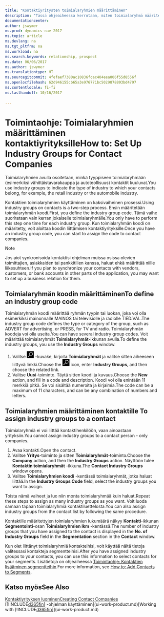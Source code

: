 ```yaml
---
title: "Kontaktiyritysten toimialaryhmien määrittäminen"
description: "Tässä ohjeaiheessa kerrotaan, miten toimialaryhmä määritetään ja miten sille sitten määritetään kontaktiryhmä, kuten vähittäistavarakauppa tai autoteollisuus."
documentationcenter: 
author: jswymer
ms.prod: dynamics-nav-2017
ms.topic: article
ms.devlang: na
ms.tgt_pltfrm: na
ms.workload: na
ms.search.keywords: relationship, prospect
ms.date: 06/06/2017
ms.author: jswymer
ms.translationtype: HT
ms.sourcegitcommit: 4fefaef7380ac10836fcac404eea006f55d8556f
ms.openlocfilehash: 62d946155cb65a3e976771bc5029878893bd4797
ms.contentlocale: fi-fi
ms.lasthandoff: 10/16/2017

---
```

# <a name="how-to-set-up-industry-groups-for-contact-companies"></a><span data-ttu-id="017c0-103">Toimintaohje: Toimialaryhmien määrittäminen kontaktiyrityksille</span><span class="sxs-lookup"><span data-stu-id="017c0-103">How to: Set Up Industry Groups for Contact Companies</span></span>
<span data-ttu-id="017c0-104">Toimialaryhmien avulla osoitetaan, minkä tyyppiseen toimialaryhmään (esimerkiksi vähittäistavarakauppa ja autoteollisuus) kontaktit kuuluvat.</span><span class="sxs-lookup"><span data-stu-id="017c0-104">You use industry groups to indicate the type of industry to which your contacts belong, for example, the retail industry or the automobile industry.</span></span>

<span data-ttu-id="017c0-105">Kontaktien toimialaryhmien käyttäminen on kaksivaiheinen prosessi.</span><span class="sxs-lookup"><span data-stu-id="017c0-105">Using industry groups on contacts is a two-step process.</span></span> <span data-ttu-id="017c0-106">Ensin määritetään toimialaryhmän koodi.</span><span class="sxs-lookup"><span data-stu-id="017c0-106">First, you define the industry group code.</span></span> <span data-ttu-id="017c0-107">Tämä vaihe suoritetaan vain kerran jokaiselle toimialaryhmälle.</span><span class="sxs-lookup"><span data-stu-id="017c0-107">You only have to perform this step one time for each industry group.</span></span> <span data-ttu-id="017c0-108">Kun toimialaryhmän koodi on määritetty, voit aloittaa koodin liittämisen kontaktiyrityksille.</span><span class="sxs-lookup"><span data-stu-id="017c0-108">Once you have an industry group code, you can start to assign the code to contact companies.</span></span>

> [!NOTE]  
>   <span data-ttu-id="017c0-109">Jos aiot synkronisoida kontaktisi ohjelman muissa osissa olevien toimittajien, asiakkaiden tai pankkitilien kanssa, haluat ehkä määrittää niille liikesuhteen.</span><span class="sxs-lookup"><span data-stu-id="017c0-109">If you plan to synchronize your contacts with vendors, customers, or bank accounts in other parts of the application, you may want to set up a business relation for them.</span></span>

## <a name="to-define-an-industry-group-code"></a><span data-ttu-id="017c0-110">Toimialaryhmän koodin määrittäminen</span><span class="sxs-lookup"><span data-stu-id="017c0-110">To define an industry group code</span></span>
<span data-ttu-id="017c0-111">Toimialaryhmän koodi määrittää ryhmän tyypin tai luokan, joka voi olla esimerkiksi mainonnalle MAINOS tai televisiolle ja radiolle TIED.VÄL.</span><span class="sxs-lookup"><span data-stu-id="017c0-111">The industry group code defines the type or category of the group, such as ADVERT for advertising, or PRESS, for TV and radio.</span></span> <span data-ttu-id="017c0-112">Toimialaryhmän koodeja voi olla useita.</span><span class="sxs-lookup"><span data-stu-id="017c0-112">You can have several industry group codes.</span></span> <span data-ttu-id="017c0-113">Voit määrittää toimialaryhmät **Toimialaryhmät**-ikkunan avulla.</span><span class="sxs-lookup"><span data-stu-id="017c0-113">To define the industry groups, you use the **Industry Groups** window.</span></span>

1. <span data-ttu-id="017c0-114">Valitse ![Etsi sivu tai raportti](media/ui-search/search_small.png "Etsi sivu tai raportti -kuvake") -kuvake, kirjoita **Toimialaryhmät** ja valitse sitten aiheeseen liittyvä linkki.</span><span class="sxs-lookup"><span data-stu-id="017c0-114">Choose the ![Search for Page or Report](media/ui-search/search_small.png "Search for Page or Report icon") icon, enter **Industry Groups**, and then choose the related link.</span></span>
2. <span data-ttu-id="017c0-115">Valitse **Uusi**-toiminto. Täytä sitten koodi ja kuvaus.</span><span class="sxs-lookup"><span data-stu-id="017c0-115">Choose the **New** action, and fill in a code and description.</span></span> <span data-ttu-id="017c0-116">Koodi voi olla enintään 11 merkkiä pitkä. Se voi sisältää numeroita ja kirjaimia.</span><span class="sxs-lookup"><span data-stu-id="017c0-116">The code can be a maximum of 11 characters, and can be any combination of numbers and letters.</span></span>

## <span data-ttu-id="017c0-117"><a name="AssignIndustryGroupContact"></a> Toimialaryhmien määrittäminen kontaktille</span><span class="sxs-lookup"><span data-stu-id="017c0-117"><a name="AssignIndustryGroupContact"></a> To assign industry groups to a contact</span></span>
<span data-ttu-id="017c0-118">Toimialaryhmiä ei voi liittää kontaktihenkilöön, vaan ainoastaan yrityksiin.</span><span class="sxs-lookup"><span data-stu-id="017c0-118">You cannot assign industry groups to a contact person - only companies.</span></span>

1. <span data-ttu-id="017c0-119">Avaa kontakti.</span><span class="sxs-lookup"><span data-stu-id="017c0-119">Open the contact.</span></span>
2. <span data-ttu-id="017c0-120">Valitse **Yritys**-toiminto ja sitten **Toimialaryhmät**-toiminto.</span><span class="sxs-lookup"><span data-stu-id="017c0-120">Choose the **Company** action, and then the **Industry Groups** action.</span></span> <span data-ttu-id="017c0-121">Näyttöön tulee **Kontaktin toimialaryhmät** -ikkuna.</span><span class="sxs-lookup"><span data-stu-id="017c0-121">The **Contact Industry Groups** window opens.</span></span>
3. <span data-ttu-id="017c0-122">Valitse **Toimialaryhmien koodi** -kentässä toimialaryhmät, jotka haluat liittää.</span><span class="sxs-lookup"><span data-stu-id="017c0-122">In the **Industry Groups Code** field, select the industry groups you want to assign.</span></span>

<span data-ttu-id="017c0-123">Toista nämä vaiheet ja luo niin monta toimialaryhmää kuin haluat.</span><span class="sxs-lookup"><span data-stu-id="017c0-123">Repeat these steps to assign as many industry groups as you want.</span></span> <span data-ttu-id="017c0-124">Voit luoda samaan tapaan toimialaryhmiä kontaktiluettelosta.</span><span class="sxs-lookup"><span data-stu-id="017c0-124">You can also assign industry groups from the contact list by following the same procedure.</span></span>

<span data-ttu-id="017c0-125">Kontaktille määritettyjen toimialaryhmien lukumäärä näkyy **Kontakti**-ikkunan **Segmentointi**-osan **Toimialaryhmien lkm** -kentässä.</span><span class="sxs-lookup"><span data-stu-id="017c0-125">The number of industry groups that you have assigned to the contact is displayed in the **No. of Industry Groups** field in the **Segmentation** section in the **Contact** window.</span></span>

<span data-ttu-id="017c0-126">Kun olet liittänyt toimialaryhmiä kontakteihisi, voit käyttää näitä tietoja valitessasi kontakteja segmentteihisi.</span><span class="sxs-lookup"><span data-stu-id="017c0-126">After you have assigned industry groups to your contacts, you can use this information to select contacts for your segments.</span></span> <span data-ttu-id="017c0-127">Lisätietoja on ohjeaiheessa [Toimintaohje: Kontaktien lisääminen segmentteihin](marketing-add-contact-segment.md).</span><span class="sxs-lookup"><span data-stu-id="017c0-127">For more information, see [How to: Add Contacts to Segments](marketing-add-contact-segment.md).</span></span>

## <a name="see-also"></a><span data-ttu-id="017c0-128">Katso myös</span><span class="sxs-lookup"><span data-stu-id="017c0-128">See Also</span></span>
[<span data-ttu-id="017c0-129">Kontaktiyrityksen luominen</span><span class="sxs-lookup"><span data-stu-id="017c0-129">Creating Contact Companies</span></span>](marketing-create-contact-companies.md)  
<span data-ttu-id="017c0-130">[[!INCLUDE[d365fin](includes/d365fin_md.md)] -ohjelman käyttäminen](ui-work-product.md)</span><span class="sxs-lookup"><span data-stu-id="017c0-130">[Working with [!INCLUDE[d365fin](includes/d365fin_md.md)]](ui-work-product.md)</span></span>

